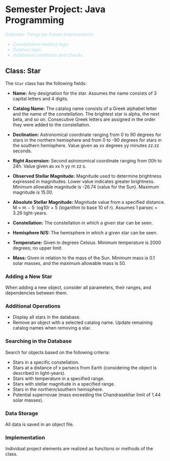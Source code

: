 # Semester Project: Java Programming


*<font color =  "lightblue">
Sidenote: Things for Future Improvements*
- *Constellation naming logic*
- *Deletion logic*
- *Additional conditions and checks*
</font>

## Class: Star

The `Star` class has the following fields:

- **Name:** Any designation for the star. Assumes the name consists of 3 capital letters and 4 digits.

- **Catalog Name:** The catalog name consists of a Greek alphabet letter and the name of the constellation. The brightest star is alpha, the next beta, and so on. Consecutive Greek letters are assigned in the order they were added to the constellation.

- **Declination:** Astronomical coordinate ranging from 0 to 90 degrees for stars in the northern hemisphere and from 0 to -90 degrees for stars in the southern hemisphere. Value given as xx degrees yy minutes zz.zz seconds.

- **Right Ascension:** Second astronomical coordinate ranging from 00h to 24h. Value given as xx h yy m zz s.

- **Observed Stellar Magnitude:** Magnitude used to determine brightness expressed in magnitudes. Lower value indicates greater brightness. Minimum allowable magnitude is -26.74 (value for the Sun). Maximum magnitude is 15.00.

- **Absolute Stellar Magnitude:** Magnitude value from a specified distance. M = m − 5· log10r + 5 (logarithm to base 10 of r). Assumes 1 parsec = 3.26 light-years.

- **Constellation:** The constellation in which a given star can be seen.

- **Hemisphere N/S:** The hemisphere in which a given star can be seen.

- **Temperature:** Given in degrees Celsius. Minimum temperature is 2000 degrees; no upper limit.

- **Mass:** Given in relation to the mass of the Sun. Minimum mass is 0.1 solar masses, and the maximum allowable mass is 50.

### Adding a New Star
When adding a new object, consider all parameters, their ranges, and dependencies between them.

### Additional Operations
- Display all stars in the database.
- Remove an object with a selected catalog name. Update remaining catalog names when removing a star.

### Searching in the Database
Search for objects based on the following criteria:
- Stars in a specific constellation.
- Stars at a distance of x parsecs from Earth (considering the object is described in light-years).
- Stars with temperature in a specified range.
- Stars with stellar magnitude in a specified range.
- Stars in the northern/southern hemisphere.
- Potential supernovae (mass exceeding the Chandrasekhar limit of 1.44 solar masses).

### Data Storage
All data is saved in an object file.

### Implementation
Individual project elements are realized as functions or methods of the class.


